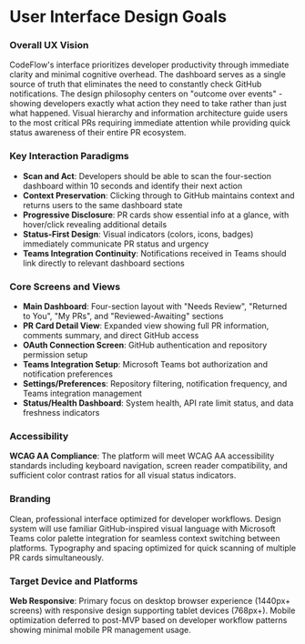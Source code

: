 # User Interface Design Goals

### Overall UX Vision

CodeFlow's interface prioritizes developer productivity through immediate clarity and minimal cognitive overhead. The dashboard serves as a single source of truth that eliminates the need to constantly check GitHub notifications. The design philosophy centers on "outcome over events" - showing developers exactly what action they need to take rather than just what happened. Visual hierarchy and information architecture guide users to the most critical PRs requiring immediate attention while providing quick status awareness of their entire PR ecosystem.

### Key Interaction Paradigms

- **Scan and Act**: Developers should be able to scan the four-section dashboard within 10 seconds and identify their next action
- **Context Preservation**: Clicking through to GitHub maintains context and returns users to the same dashboard state
- **Progressive Disclosure**: PR cards show essential info at a glance, with hover/click revealing additional details
- **Status-First Design**: Visual indicators (colors, icons, badges) immediately communicate PR status and urgency
- **Teams Integration Continuity**: Notifications received in Teams should link directly to relevant dashboard sections

### Core Screens and Views

- **Main Dashboard**: Four-section layout with "Needs Review", "Returned to You", "My PRs", and "Reviewed-Awaiting" sections
- **PR Card Detail View**: Expanded view showing full PR information, comments summary, and direct GitHub access
- **OAuth Connection Screen**: GitHub authentication and repository permission setup
- **Teams Integration Setup**: Microsoft Teams bot authorization and notification preferences
- **Settings/Preferences**: Repository filtering, notification frequency, and Teams integration management
- **Status/Health Dashboard**: System health, API rate limit status, and data freshness indicators

### Accessibility

**WCAG AA Compliance**: The platform will meet WCAG AA accessibility standards including keyboard navigation, screen reader compatibility, and sufficient color contrast ratios for all visual status indicators.

### Branding

Clean, professional interface optimized for developer workflows. Design system will use familiar GitHub-inspired visual language with Microsoft Teams color palette integration for seamless context switching between platforms. Typography and spacing optimized for quick scanning of multiple PR cards simultaneously.

### Target Device and Platforms

**Web Responsive**: Primary focus on desktop browser experience (1440px+ screens) with responsive design supporting tablet devices (768px+). Mobile optimization deferred to post-MVP based on developer workflow patterns showing minimal mobile PR management usage.
